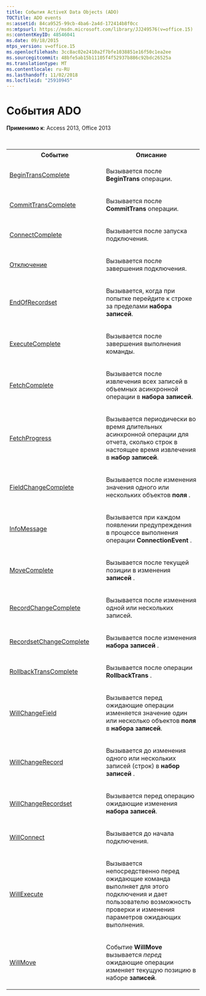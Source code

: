 ```yaml
---
title: События ActiveX Data Objects (ADO)
TOCTitle: ADO events
ms:assetid: 84ca9525-99cb-4ba6-2a4d-172414b8f0cc
ms:mtpsurl: https://msdn.microsoft.com/library/JJ249576(v=office.15)
ms:contentKeyID: 48546041
ms.date: 09/18/2015
mtps_version: v=office.15
ms.openlocfilehash: 3cc8ac02e2410a2f7bfe1038851e16f50c1ea2ee
ms.sourcegitcommit: 48bfe5ab15b11105f4f52937b886c92bdc26525a
ms.translationtype: MT
ms.contentlocale: ru-RU
ms.lasthandoff: 11/02/2018
ms.locfileid: "25910945"
---
```

# <a name="ado-events"></a>События ADO

**Применимо к**: Access 2013, Office 2013

<br/>

<table>
<colgroup>
<col style="width: 50%" />
<col style="width: 50%" />
</colgroup>
<tbody>
<tr class="even">
<th>Событие</th>
<th>Описание</th>
</tr>
<tr class="odd">
<td><p><a href="begintranscomplete-committranscomplete-and-rollbacktranscomplete-events-ado.md">BeginTransComplete</a></p></td>
<td><p>Вызывается после <strong>BeginTrans</strong> операции.</p></td>
</tr>
<tr class="even">
<td><p><a href="begintranscomplete-committranscomplete-and-rollbacktranscomplete-events-ado.md">CommitTransComplete</a></p></td>
<td><p>Вызывается после <strong>CommitTrans</strong> операции.</p></td>
</tr>
<tr class="odd">
<td><p><a href="connectcomplete-and-disconnect-events-ado.md">ConnectComplete</a></p></td>
<td><p>Вызывается после запуска подключения.</p></td>
</tr>
<tr class="even">
<td><p><a href="connectcomplete-and-disconnect-events-ado.md">Отключение</a></p></td>
<td><p>Вызывается после завершения подключения.</p></td>
</tr>
<tr class="odd">
<td><p><a href="endofrecordset-event-ado.md">EndOfRecordset</a></p></td>
<td><p>Вызывается, когда при попытке перейдите к строке за пределами <strong>набора записей</strong>.</p></td>
</tr>
<tr class="even">
<td><p><a href="executecomplete-event-ado.md">ExecuteComplete</a></p></td>
<td><p>Вызывается после завершения выполнения команды.</p></td>
</tr>
<tr class="odd">
<td><p><a href="fetchcomplete-event-ado.md">FetchComplete</a></p></td>
<td><p>Вызывается после извлечения всех записей в объемных асинхронной операции в <strong>набора записей</strong>.</p></td>
</tr>
<tr class="even">
<td><p><a href="fetchprogress-event-ado.md">FetchProgress</a></p></td>
<td><p>Вызывается периодически во время длительных асинхронной операции для отчета, сколько строк в настоящее время извлечения в <strong>набор записей</strong>.</p></td>
</tr>
<tr class="odd">
<td><p><a href="willchangefield-and-fieldchangecomplete-events-ado.md">FieldChangeComplete</a></p></td>
<td><p>Вызывается после изменения значения одного или нескольких объектов <strong>поля</strong> .</p></td>
</tr>
<tr class="even">
<td><p><a href="infomessage-event-ado.md">InfoMessage</a></p></td>
<td><p>Вызывается при каждом появлении предупреждения в процессе выполнения операции <strong>ConnectionEvent</strong> .</p></td>
</tr>
<tr class="odd">
<td><p><a href="willmove-and-movecomplete-events-ado.md">MoveComplete</a></p></td>
<td><p>Вызывается после текущей позиции в изменения <strong>записей</strong> .</p></td>
</tr>
<tr class="even">
<td><p><a href="willchangerecord-and-recordchangecomplete-events-ado.md">RecordChangeComplete</a></p></td>
<td><p>Вызывается после изменения одной или нескольких записей.</p></td>
</tr>
<tr class="odd">
<td><p><a href="willchangerecordset-and-recordsetchangecomplete-events-ado.md">RecordsetChangeComplete</a></p></td>
<td><p>Вызывается после изменения <strong>набора записей</strong> .</p></td>
</tr>
<tr class="even">
<td><p><a href="begintranscomplete-committranscomplete-and-rollbacktranscomplete-events-ado.md">RollbackTransComplete</a></p></td>
<td><p>Вызывается после операции <strong>RollbackTrans</strong> .</p></td>
</tr>
<tr class="odd">
<td><p><a href="willchangefield-and-fieldchangecomplete-events-ado.md">WillChangeField</a></p></td>
<td><p>Вызывается перед ожидающие операции изменяется значение один или несколько объектов <strong>поля</strong> в <strong>набора записей</strong>.</p></td>
</tr>
<tr class="even">
<td><p><a href="willchangerecord-and-recordchangecomplete-events-ado.md">WillChangeRecord</a></p></td>
<td><p>Вызывается до изменения одного или нескольких записей (строк) в <strong>набор записей</strong> .</p></td>
</tr>
<tr class="odd">
<td><p><a href="willchangerecordset-and-recordsetchangecomplete-events-ado.md">WillChangeRecordset</a></p></td>
<td><p>Вызывается перед операцию ожидающие изменения <strong>набора записей</strong>.</p></td>
</tr>
<tr class="even">
<td><p><a href="willconnect-event-ado.md">WillConnect</a></p></td>
<td><p>Вызывается до начала подключения.</p></td>
</tr>
<tr class="odd">
<td><p><a href="willexecute-event-ado.md">WillExecute</a></p></td>
<td><p>Вызывается непосредственно перед ожидающие команда выполняет для этого подключения и дает пользователю возможность проверки и изменения параметров ожидающих выполнения.</p></td>
</tr>
<tr class="even">
<td><p><a href="willmove-and-movecomplete-events-ado.md">WillMove</a></p></td>
<td><p>Событие <strong>WillMove</strong> вызывается <em>перед</em> ожидающие операции изменяет текущую позицию в наборе <strong>записей</strong>.</p></td>
</tr>
</tbody>
</table>

<br/>
